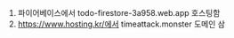1. 파이어베이스에서 todo-firestore-3a958.web.app 호스팅함
2. https://www.hosting.kr/에서 timeattack.monster 도메인 삼
